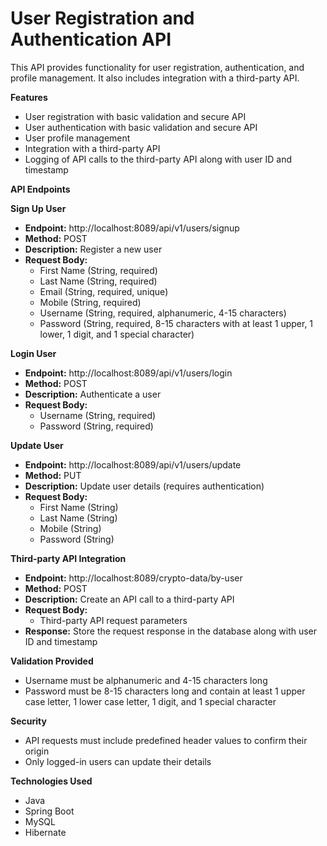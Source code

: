 # **User Registration and Authentication API**
This API provides functionality for user registration, authentication, and profile management. It also includes integration with a third-party API.

**Features**
- User registration with basic validation and secure API
- User authentication with basic validation and secure API
- User profile management
- Integration with a third-party API
- Logging of API calls to the third-party API along with user ID and timestamp

**API Endpoints**

**Sign Up User**
- **Endpoint:** http://localhost:8089/api/v1/users/signup
- **Method:** POST
- **Description:** Register a new user
- **Request Body:**
  - First Name (String, required)
  - Last Name (String, required)
  - Email (String, required, unique)
  - Mobile (String, required)
  - Username (String, required, alphanumeric, 4-15 characters)
  - Password (String, required, 8-15 characters with at least 1 upper, 1 lower, 1 digit, and 1 special character)

**Login User**
- **Endpoint:** http://localhost:8089/api/v1/users/login
- **Method:** POST
- **Description:** Authenticate a user
- **Request Body:**
  - Username (String, required)
  - Password (String, required)

**Update User**
- **Endpoint:** http://localhost:8089/api/v1/users/update
- **Method:** PUT
- **Description:** Update user details (requires authentication)
- **Request Body:**
  - First Name (String)
  - Last Name (String)
  - Mobile (String)
  - Password (String)

**Third-party API Integration**
- **Endpoint:** http://localhost:8089/crypto-data/by-user
- **Method:** POST
- **Description:** Create an API call to a third-party API
- **Request Body:**
  - Third-party API request parameters
- **Response:** Store the request response in the database along with user ID and timestamp

**Validation Provided**
- Username must be alphanumeric and 4-15 characters long
- Password must be 8-15 characters long and contain at least 1 upper case letter, 1 lower case letter, 1 digit, and 1 special character

**Security**
- API requests must include predefined header values to confirm their origin
- Only logged-in users can update their details

**Technologies Used**
- Java
- Spring Boot
- MySQL
- Hibernate
